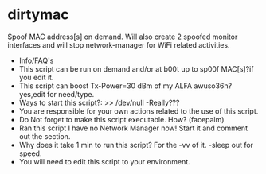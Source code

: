 dirtymac
========
Spoof MAC address[s] on demand. Will also create 2 spoofed monitor interfaces and will stop network-manager for WiFi related
activities.
- Info/FAQ's                                       
- This script can be run on demand and/or at b00t up to sp00f MAC[s]?if you edit it. 
- This script can boost Tx-Power=30 dBm of my ALFA awuso36h? yes,edit for need/type.  
- Ways to start this script?: >> /dev/null -Really???                               
- You are responsible for your own actions related to the use of this script.
- Do Not forget to make this script executable. How? (facepalm)                       
- Ran this script I have no Network Manager now! Start it and comment out the section.
- Why does it take 1 min to run this script? For the -vv of it. -sleep out for speed. 
- You will need to edit this script to your environment. 


